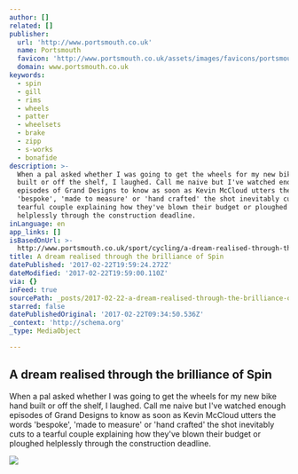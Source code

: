 ```yaml
---
author: []
related: []
publisher:
  url: 'http://www.portsmouth.co.uk'
  name: Portsmouth
  favicon: 'http://www.portsmouth.co.uk/assets/images/favicons/portsmouth/favicon.ico'
  domain: www.portsmouth.co.uk
keywords:
  - spin
  - gill
  - rims
  - wheels
  - patter
  - wheelsets
  - brake
  - zipp
  - s-works
  - bonafide
description: >-
  When a pal asked whether I was going to get the wheels for my new bike hand
  built or off the shelf, I laughed. Call me naive but I've watched enough
  episodes of Grand Designs to know as soon as Kevin McCloud utters the words
  'bespoke', 'made to measure' or 'hand crafted' the shot inevitably cuts to a
  tearful couple explaining how they've blown their budget or ploughed
  helplessly through the construction deadline.
inLanguage: en
app_links: []
isBasedOnUrl: >-
  http://www.portsmouth.co.uk/sport/cycling/a-dream-realised-through-the-brilliance-of-spin-1-7186961
title: A dream realised through the brilliance of Spin
datePublished: '2017-02-22T19:59:24.272Z'
dateModified: '2017-02-22T19:59:00.110Z'
via: {}
inFeed: true
sourcePath: _posts/2017-02-22-a-dream-realised-through-the-brilliance-of-spin.md
starred: false
datePublishedOriginal: '2017-02-22T09:34:50.536Z'
_context: 'http://schema.org'
_type: MediaObject

---
```

<article style=""><h1>A dream realised through the brilliance of Spin</h1><p>When a pal asked whether I was going to get the wheels for my new bike hand built or off the shelf, I laughed. Call me naive but I've watched enough episodes of Grand Designs to know as soon as Kevin McCloud utters the words 'bespoke', 'made to measure' or 'hand crafted' the shot inevitably cuts to a tearful couple explaining how they've blown their budget or ploughed helplessly through the construction deadline.</p><img src="http://res.cloudinary.com/jpress/image/fetch/w_300,f_auto,ar_3:2,c_fill/http://www.portsmouth.co.uk/webimage/1.7186959.1454054124!/image/4096560204.jpg" /></article>